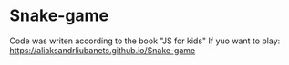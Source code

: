 # Snake-game
Code was writen according to the book "JS for kids"
If yuo want to play: https://aliaksandrliubanets.github.io/Snake-game

